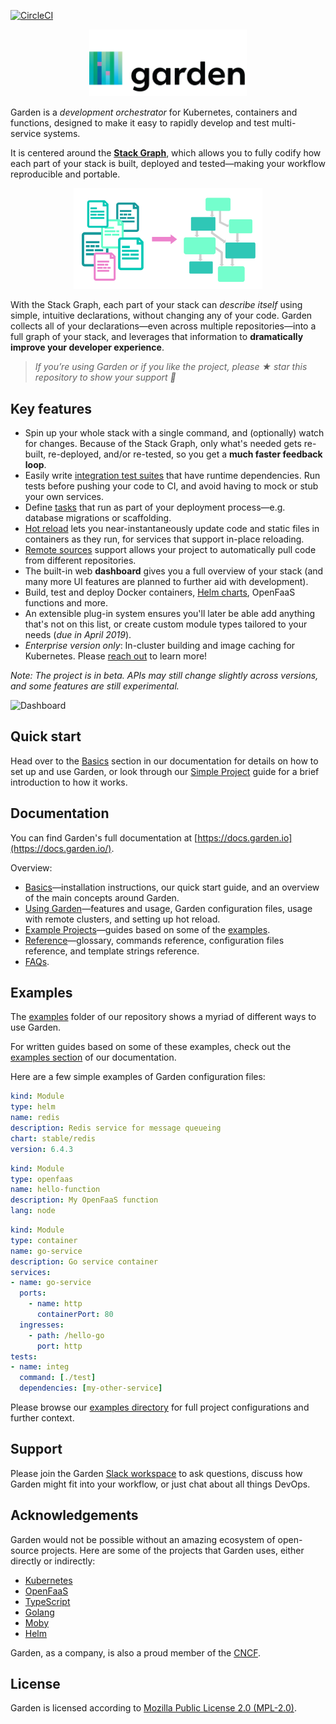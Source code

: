[![CircleCI](https://circleci.com/gh/garden-io/garden/tree/master.svg?style=svg&circle-token=ac1ec9984d093f91e594e5a0a03b34cec2c2a093)](https://circleci.com/gh/garden-io/garden/tree/master)

<p align="center">
  <img src="docs/logo.png" width="50%">
</p>

Garden is a _development orchestrator_ for Kubernetes, containers and functions, designed to make it easy to rapidly develop and test multi-service systems.

It is centered around the **[Stack Graph](https://docs.garden.io/basics/stack-graph)**, which allows you to fully codify how each part of your stack is built, deployed and tested—making your workflow reproducible and portable.

<p align="center">
  <img src="docs/stack-graph.png" width="60%">
</p>

With the Stack Graph, each part of your stack can _describe itself_ using simple, intuitive declarations, without changing any of your code. Garden collects all of your declarations—even across multiple repositories—into a full graph of your stack, and leverages that information to **dramatically improve your developer experience**.

> _If you’re using Garden or if you like the project, please ★ star this repository to show your support 💖_

## Key features

- Spin up your whole stack with a single command, and (optionally) watch for changes. Because of the Stack Graph, only what's needed gets re-built, re-deployed, and/or re-tested, so you get a **much faster feedback loop**.
- Easily write [integration test suites](https://docs.garden.io/using-garden/features-and-usage#testing-and-dependencies) that have runtime dependencies. Run tests before pushing your code to CI, and avoid having to mock or stub your own services.
- Define [tasks](https://github.com/garden-io/garden/tree/v0.9.11/examples/tasks) that run as part of your deployment process—e.g. database migrations or scaffolding.
- [Hot reload](https://docs.garden.io/using-garden/hot-reload) lets you near-instantaneously update code and static files in containers as they run, for services that support in-place reloading.
- [Remote sources](https://docs.garden.io/examples/remote-sources) support allows your project to automatically pull code from different repositories.
- The built-in web **dashboard** gives you a full overview of your stack (and many more UI features are planned to further aid with development).
- Build, test and deploy Docker containers, [Helm charts](https://docs.garden.io/using-garden/using-helm-charts), OpenFaaS functions and more.
- An extensible plug-in system ensures you'll later be able add anything that's not on this list, or create custom module types tailored to your needs (_due in April 2019_).
- _Enterprise version only_: In-cluster building and image caching for Kubernetes. Please [reach out](https://garden.io#request-demo) to learn more!

_Note: The project is in beta. APIs may still change slightly across  versions, and some features are still experimental._

![Dashboard](docs/dashboard.gif)

## Quick start

Head over to the [Basics](https://docs.garden.io/basics) section in our documentation for details
on how to set up and use Garden, or look through our [Simple Project](https://docs.garden.io/examples/simple-project)
guide for a brief introduction to how it works.

## Documentation

You can find Garden's full documentation at [https://docs.garden.io](https://docs.garden.io/).

Overview:

- [Basics](https://docs.garden.io/basics)—installation instructions, our quick start guide, and an overview of the main concepts around Garden.
- [Using Garden](https://docs.garden.io/using-garden)—features and usage, Garden configuration files, usage with remote clusters, and setting up hot reload.
- [Example Projects](https://docs.garden.io/examples)—guides based on some of the [examples](https://github.com/garden-io/garden/tree/v0.9.11/examples).
- [Reference](https://docs.garden.io/reference)—glossary, commands reference, configuration files reference, and template strings reference.
- [FAQs](https://docs.garden.io/faqs).

## Examples

The [examples](https://github.com/garden-io/garden/tree/v0.9.11/examples) folder of our repository shows a myriad of different ways to use Garden.

For written guides based on some of these examples, check out the [examples section](https://docs.garden.io/examples) of our documentation.

Here are a few simple examples of Garden configuration files:

```yaml
kind: Module
type: helm
name: redis
description: Redis service for message queueing
chart: stable/redis
version: 6.4.3
```

```yaml
kind: Module
type: openfaas
name: hello-function
description: My OpenFaaS function
lang: node
```

```yaml
kind: Module
type: container
name: go-service
description: Go service container
services:
- name: go-service
  ports:
    - name: http
      containerPort: 80
  ingresses:
    - path: /hello-go
      port: http
tests:
- name: integ
  command: [./test]
  dependencies: [my-other-service]
```

Please browse our [examples directory](https://github.com/garden-io/garden/tree/v0.9.11/examples) for full project configurations and further context.

## Support

Please join the Garden [Slack workspace](http://chat.garden.io) to ask questions, discuss how Garden might fit into your workflow, or just chat about all things DevOps.

## Acknowledgements

Garden would not be possible without an amazing ecosystem of open-source projects. Here are some of the projects that Garden uses, either directly or indirectly:

- [Kubernetes](https://kubernetes.io/)
- [OpenFaaS](https://www.openfaas.com/)
- [TypeScript](https://www.typescriptlang.org/)
- [Golang](https://golang.org/)
- [Moby](https://github.com/moby/moby)
- [Helm](https://helm.sh/)

Garden, as a company, is also a proud member of the [CNCF](https://www.cncf.io/).

## License

Garden is licensed according to [Mozilla Public License 2.0 (MPL-2.0)](LICENSE.md).
